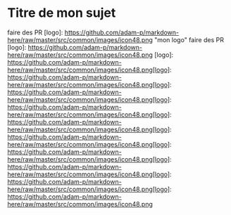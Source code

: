 # Titre de mon sujet

faire des PR 
[logo]: https://github.com/adam-p/markdown-here/raw/master/src/common/images/icon48.png "mon logo"
faire des PR 
[logo]: https://github.com/adam-p/markdown-here/raw/master/src/common/images/icon48.png
[logo]: https://github.com/adam-p/markdown-here/raw/master/src/common/images/icon48.png[logo]: https://github.com/adam-p/markdown-here/raw/master/src/common/images/icon48.png[logo]: https://github.com/adam-p/markdown-here/raw/master/src/common/images/icon48.png[logo]: https://github.com/adam-p/markdown-here/raw/master/src/common/images/icon48.png[logo]: https://github.com/adam-p/markdown-here/raw/master/src/common/images/icon48.png[logo]: https://github.com/adam-p/markdown-here/raw/master/src/common/images/icon48.png[logo]: https://github.com/adam-p/markdown-here/raw/master/src/common/images/icon48.png[logo]: https://github.com/adam-p/markdown-here/raw/master/src/common/images/icon48.png[logo]: https://github.com/adam-p/markdown-here/raw/master/src/common/images/icon48.png[logo]: https://github.com/adam-p/markdown-here/raw/master/src/common/images/icon48.png